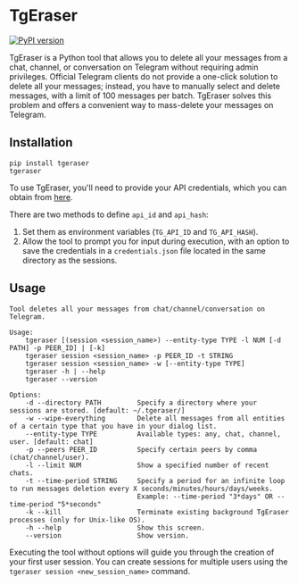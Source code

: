 # TgEraser

[![PyPI version](https://badge.fury.io/py/tgeraser.svg)](https://badge.fury.io/py/tgeraser)

TgEraser is a Python tool that allows you to delete all your messages from a chat, channel, or conversation on Telegram without requiring admin privileges. Official Telegram clients do not provide a one-click solution to delete all your messages; instead, you have to manually select and delete messages, with a limit of 100 messages per batch. TgEraser solves this problem and offers a convenient way to mass-delete your messages on Telegram.

## Installation

```
pip install tgeraser
tgeraser
```

To use TgEraser, you'll need to provide your API credentials, which you can obtain from [here](https://my.telegram.org/auth?to=apps).

There are two methods to define `api_id` and `api_hash`:
1. Set them as environment variables (`TG_API_ID` and `TG_API_HASH`).
2. Allow the tool to prompt you for input during execution, with an option to save the credentials in a `credentials.json` file located in the same directory as the sessions.

## Usage

```
Tool deletes all your messages from chat/channel/conversation on Telegram.

Usage:
    tgeraser [(session <session_name>) --entity-type TYPE -l NUM [-d PATH] -p PEER_ID] | [-k]
    tgeraser session <session_name> -p PEER_ID -t STRING
    tgeraser session <session_name> -w [--entity-type TYPE]
    tgeraser -h | --help
    tgeraser --version

Options:
    -d --directory PATH         Specify a directory where your sessions are stored. [default: ~/.tgeraser/]
    -w --wipe-everything        Delete all messages from all entities of a certain type that you have in your dialog list.
    --entity-type TYPE          Available types: any, chat, channel, user. [default: chat]
    -p --peers PEER_ID          Specify certain peers by comma (chat/channel/user).
    -l --limit NUM              Show a specified number of recent chats.
    -t --time-period STRING     Specify a period for an infinite loop to run messages deletion every X seconds/minutes/hours/days/weeks.
                                Example: --time-period "3*days" OR --time-period "5*seconds"
    -k --kill                   Terminate existing background TgEraser processes (only for Unix-like OS).
    -h --help                   Show this screen.
    --version                   Show version.
```

Executing the tool without options will guide you through the creation of your first user session. You can create sessions for multiple users using the `tgeraser session <new_session_name>` command.
